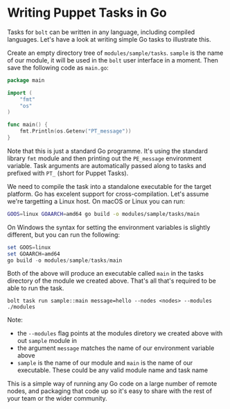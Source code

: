 # Writing Puppet Tasks in Go

Tasks for `bolt` can be written in any language, including compiled languages. Let's have a look at writing simple Go tasks to illustrate this.

Create an empty directory tree of `modules/sample/tasks`. `sample` is the name of our module, it will be used in the `bolt` user interface in a moment. Then save the following code as `main.go`:

```go
package main

import (
    "fmt"
    "os"
)

func main() {
    fmt.Println(os.Getenv("PT_message"))
}
```

Note that this is just a standard Go programme. It's using the standard library `fmt` module and then printing out the `PE_message` environment variable. Task arguments are automatically passed along to tasks and prefixed with `PT_` (short for Puppet Tasks).

We need to compile the task into a standalone executable for the target platform. Go has excelent support for cross-compilation. Let's assume we're targetting a Linux host. On macOS or Linux you can run: 

```bash
GOOS=linux GOAARCH=amd64 go build -o modules/sample/tasks/main
```

On Windows the syntax for setting the environment variables is slightly different, but you can run the following:

```powershell
set GOOS=linux
set GOAARCH=amd64
go build -o modules/sample/tasks/main
```

Both of the above will produce an executable called `main` in the tasks directory of the module we created above. That's all that's required to be able to run the task.

```
bolt task run sample::main message=hello --nodes <nodes> --modules ./modules
```

Note:

* the `--modules` flag points at the modules diretory we created above with out `sample` module in
* the argument `message` matches the name of our environment variable above
* `sample` is the name of our module and `main` is the name of our executable. These could be any valid module name and task name

This is a simple way of running any Go code on a large number of remote nodes, and packaging that code up so it's easy to share with the rest of your team or the wider community.


